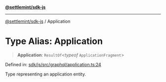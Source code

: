 [**@settlemint/sdk-js**](../README.md)

***

[@settlemint/sdk-js](../globals.md) / Application

# Type Alias: Application

> **Application**: `ResultOf`\<*typeof* `ApplicationFragment`\>

Defined in: [sdk/js/src/graphql/application.ts:24](https://github.com/settlemint/sdk/blob/e111fec8517329683d6b1561f972ee1316689801/sdk/js/src/graphql/application.ts#L24)

Type representing an application entity.
